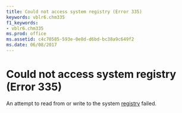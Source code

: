 ```yaml
---
title: Could not access system registry (Error 335)
keywords: vblr6.chm335
f1_keywords:
- vblr6.chm335
ms.prod: office
ms.assetid: c4c70585-593e-0e8d-d6bd-bc38a9c649f2
ms.date: 06/08/2017
---
```



# Could not access system registry (Error 335)

An attempt to read from or write to the system [registry](vbe-glossary.md) failed.


